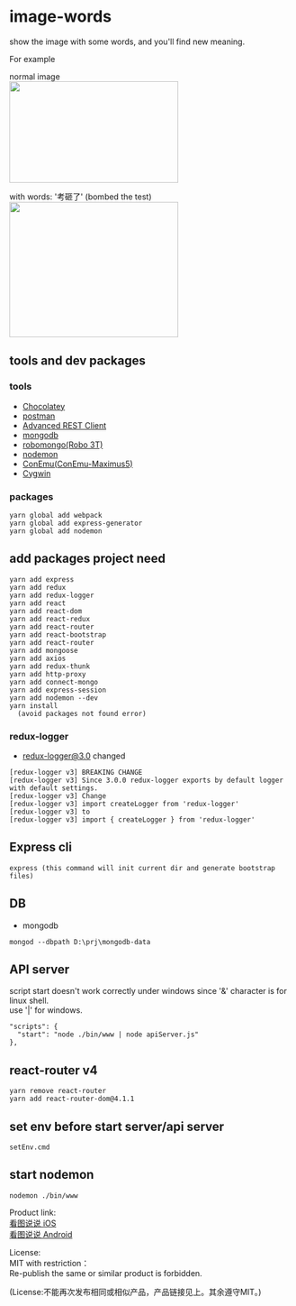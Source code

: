 # image-words
show the image with some words, and you'll find new meaning.


For example

normal image   
<img src="https://image.ibb.co/g9OSez/image.jpg" width="300" height="180" >   


with words: '考砸了' (bombed the test)   
<img src="https://image.ibb.co/gpBSUz/image.jpg" width="300" height="240" >   




## tools and dev packages
### tools
- [Chocolatey](https://chocolatey.org/)
- [postman](https://www.getpostman.com/)
- [Advanced REST Client](https://advancedrestclient.com/)
- [mongodb](https://www.mongodb.com/)
- [robomongo(Robo 3T)](https://robomongo.org/)
- [nodemon](https://nodemon.io/)
- [ConEmu(ConEmu-Maximus5)](https://conemu.github.io/)
- [Cygwin](https://www.cygwin.com/)


### packages
```
yarn global add webpack
yarn global add express-generator
yarn global add nodemon
```


## add packages project need
```
yarn add express
yarn add redux
yarn add redux-logger
yarn add react
yarn add react-dom
yarn add react-redux
yarn add react-router
yarn add react-bootstrap
yarn add react-router
yarn add mongoose
yarn add axios
yarn add redux-thunk
yarn add http-proxy
yarn add connect-mongo
yarn add express-session
yarn add nodemon --dev
yarn install
  (avoid packages not found error)
```


### redux-logger
- redux-logger@3.0 changed
```
[redux-logger v3] BREAKING CHANGE
[redux-logger v3] Since 3.0.0 redux-logger exports by default logger with default settings.
[redux-logger v3] Change
[redux-logger v3] import createLogger from 'redux-logger'
[redux-logger v3] to
[redux-logger v3] import { createLogger } from 'redux-logger'
```

## Express cli
```
express (this command will init current dir and generate bootstrap files)
```

## DB
- mongodb
```
mongod --dbpath D:\prj\mongodb-data
```

## API server
script start doesn't work correctly under windows since '&' character is for linux shell.
<br>use '|' for windows.
```
"scripts": {
  "start": "node ./bin/www | node apiServer.js"
},
```

## react-router v4
```
yarn remove react-router
yarn add react-router-dom@4.1.1
```

## set env before start server/api server
```
setEnv.cmd
```

## start nodemon
```
nodemon ./bin/www
```



Product link:   
[看图说说 iOS](https://itunes.apple.com/cn/app/%E7%9C%8B%E5%9B%BE%E8%AF%B4%E8%AF%B4/id1347551500?mt=8)   
[看图说说 Android](https://play.google.com/store/apps/details?id=com.kantushuoshuo)   



License:   
MIT with restriction：   
Re-publish the same or similar product is forbidden.   

(License:不能再次发布相同或相似产品，产品链接见上。其余遵守MIT。)    

